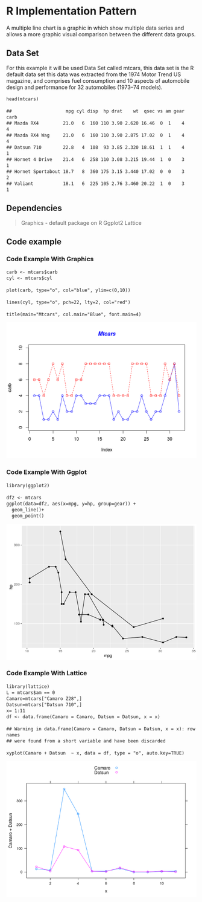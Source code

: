 R Implementation Pattern
========================

A multiple line chart is a graphic in which show multiple data series and allows a more graphic visual comparison between the different data groups. 

Data Set
--------

For this example it will be used Data Set called mtcars, this data set
is the R default data set this data was extracted from the 1974 Motor
Trend US magazine, and comprises fuel consumption and 10 aspects of
automobile design and performance for 32 automobiles (1973–74 models).

    head(mtcars)

    ##                    mpg cyl disp  hp drat    wt  qsec vs am gear carb
    ## Mazda RX4         21.0   6  160 110 3.90 2.620 16.46  0  1    4    4
    ## Mazda RX4 Wag     21.0   6  160 110 3.90 2.875 17.02  0  1    4    4
    ## Datsun 710        22.8   4  108  93 3.85 2.320 18.61  1  1    4    1
    ## Hornet 4 Drive    21.4   6  258 110 3.08 3.215 19.44  1  0    3    1
    ## Hornet Sportabout 18.7   8  360 175 3.15 3.440 17.02  0  0    3    2
    ## Valiant           18.1   6  225 105 2.76 3.460 20.22  1  0    3    1

Dependencies
------------

> Graphics - default package on R Ggplot2 Lattice

Code example
------------

### Code Example With Graphics

    carb <- mtcars$carb
    cyl <- mtcars$cyl

    plot(carb, type="o", col="blue", ylim=c(0,10))

    lines(cyl, type="o", pch=22, lty=2, col="red")

    title(main="Mtcars", col.main="Blue", font.main=4)

![](A22-Multiset_Line_Chart_files/figure-markdown_strict/unnamed-chunk-2-1.png)

### Code Example With Ggplot

    library(ggplot2)

    df2 <- mtcars
    ggplot(data=df2, aes(x=mpg, y=hp, group=gear)) +
      geom_line()+
      geom_point()

![](A22-Multiset_Line_Chart_files/figure-markdown_strict/unnamed-chunk-3-1.png)

### Code Example With Lattice

    library(lattice)
    L = mtcars$am == 0 
    Camaro=mtcars["Camaro Z28",]
    Datsun=mtcars["Datsun 710",]
    x= 1:11
    df <- data.frame(Camaro = Camaro, Datsun = Datsun, x = x)

    ## Warning in data.frame(Camaro = Camaro, Datsun = Datsun, x = x): row names
    ## were found from a short variable and have been discarded

    xyplot(Camaro + Datsun  ~ x, data = df, type = "o", auto.key=TRUE)

![](A22-Multiset_Line_Chart_files/figure-markdown_strict/unnamed-chunk-4-1.png)
